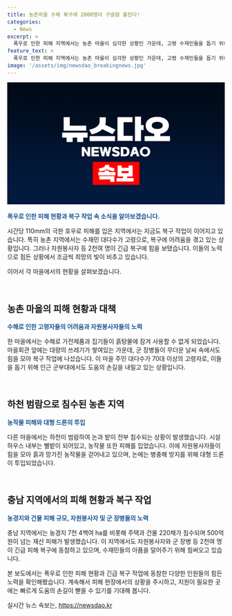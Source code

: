 ```yaml
---
title: 농촌마을 수해 복구에 2000명이 구슬땀 흘린다!
categories:
  - News
excerpt: >
  폭우로 인한 피해 지역에서는 농촌 마을이 심각한 상황인 가운데, 고령 수재민들을 돕기 위해 2천여 명의 자원봉사자와 군 장병들이 긴급 복구 작업에 힘을 모으고 있습니다. 호우로 인해 발생한 침수로 인해 농경지 7천 4백여 ha를 비롯한 주택과 건물 220채가 피해를 입었으며, 이에 긴급 피해 복구를 위해 수많은 사람들이 노력하고 있습니다.
feature_text: >
  폭우로 인한 피해 지역에서는 농촌 마을이 심각한 상황인 가운데, 고령 수재민들을 돕기 위해 2천여 명의 자원봉사자와 군 장병들이 긴급 복구 작업에 힘을 모으고 있습니다. 호우로 인해 발생한 침수로 인해 농경지 7천 4백여 ha를 비롯한 주택과 건물 220채가 피해를 입었으며, 이에 긴급 피해 복구를 위해 수많은 사람들이 노력하고 있습니다.
image: '/assets/img/newsdao_breakingnews.jpg'
---
```


<p><img src="/assets/img/newsdao_breakingnews.jpg" alt="implanttips 속보" /></p>

<p><b><span style="color: #1a5490;">폭우로 인한 피해 현황과 복구 작업 속 소식을 알아보겠습니다.</span></b></p>

<p>시간당 110mm의 극한 호우로 피해를 입은 지역에서는 지금도 복구 작업이 이어지고 있습니다. 특히 농촌 지역에서는 수재민 대다수가 고령으로, 복구에 어려움을 겪고 있는 상황입니다. 그러나 자원봉사자 등 2천여 명이 긴급 복구에 힘을 보탰습니다. 이들의 노력으로 힘든 상황에서 조금씩 희망의 빛이 비추고 있습니다. </p>

<p>이어서 각 마을에서의 현황을 살펴보겠습니다. </p>

<p data-ke-size="size16">&nbsp;</p>

<h2 data-ke-size="size26">농촌 마을의 피해 현황과 대책</h2>

<p><b><span style="color: #1a5490;">수해로 인한 고령자들의 어려움과 자원봉사자들의 노력</span></b></p>

<p>한 마을에서는 수해로 가전제품과 집기들이 흙탕물에 잠겨 사용할 수 없게 되었습니다. 마을회관 앞에는 대량의 쓰레기가 쌓여있는 가운데, 군 장병들이 무더운 날씨 속에서도 힘을 모아 복구 작업에 나섰습니다. 이 마을 주민 대다수가 70대 이상의 고령자로, 이들을 돕기 위해 인근 군부대에서도 도움의 손길을 내밀고 있는 상황입니다.</p>

<p data-ke-size="size16">&nbsp;</p>

<h2 data-ke-size="size26">하천 범람으로 침수된 농촌 지역</h2>

<p><b><span style="color: #1a5490;">농작물 피해와 대형 드론의 투입</span></b></p>

<p>다른 마을에서는 하천이 범람하여 논과 밭이 전부 침수되는 상황이 발생했습니다. 시설 하우스 내부는 뻘밭이 되어있고, 농작물 또한 피해를 입었습니다. 이에 자원봉사자들이 힘을 모아 흙과 망가진 농작물을 걷어내고 있으며, 논에는 병충해 방지를 위해 대형 드론이 투입되었습니다. </p>

<p data-ke-size="size16">&nbsp;</p>

<h2 data-ke-size="size26">충남 지역에서의 피해 현황과 복구 작업</h2>

<p><b><span style="color: #1a5490;">농경지와 건물 피해 규모, 자원봉사자 및 군 장병들의 노력</span></b></p>

<p>충남 지역에서는 농경지 7천 4백여 ha를 비롯해 주택과 건물 220채가 침수되며 500억 원이 넘는 재산 피해가 발생했습니다. 이 지역에서도 자원봉사자와 군 장병 등 2천여 명이 긴급 피해 복구에 동참하고 있으며, 수재민들의 아픔을 덜어주기 위해 힘써오고 있습니다. </p>

<p>본 보도에서는 폭우로 인한 피해 현황과 긴급 복구 작업에 동참한 다양한 인원들의 힘든 노력을 확인해봤습니다. 계속해서 피해 현장에서의 상황을 주시하고, 지원이 필요한 곳에는 빠르게 도움의 손길이 뻗을 수 있기를 기대해 봅니다.</p>
실시간 뉴스 속보는, <a href="https://newsdao.kr" rel="dofollow">https://newsdao.kr</a>



